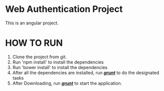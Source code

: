 Web Authentication Project
==========================
This is an angular project.

HOW TO RUN
========
1. Clone the project from git.
2. Run 'npm install' to install the dependencies
3. Run 'bower install' to install the dependencies
4. After all the dependencies are installed, run ***[grunt](http://gruntjs.com/getting-started)*** to do the designated tasks
5. After Downloading, run ***[grunt](http://gruntjs.com/getting-started)*** to start the application. 



